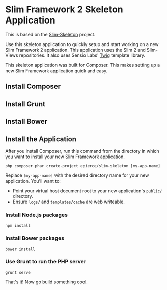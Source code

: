 # Slim Framework 2 Skeleton Application

This is based on the [Slim-Skeleton](https://github.com/slimphp/Slim-Skeleton) project.

Use this skeleton application to quickly setup and start working on a new Slim Framework 2 application. This application
uses the Slim 2 and Slim-Views repositories. It also uses Sensio Labs' [Twig](http://twig.sensiolabs.org) template library.

This skeleton application was built for Composer. This makes setting up a new Slim Framework application quick and easy.

## Install Composer

## Install Grunt

## Install Bower

## Install the Application

After you install Composer, run this command from the directory in which you want to install your new Slim Framework application.

    php composer.phar create-project epierce/slim-skeleton [my-app-name]

Replace <code>[my-app-name]</code> with the desired directory name for your new application. You'll want to:
* Point your virtual host document root to your new application's `public/` directory.
* Ensure `logs/` and `templates/cache` are web writeable.

### Install Node.js packages

    npm install

### Install Bower packages

    bower install

### Use Grunt to run the PHP server

    grunt serve

That's it! Now go build something cool.
